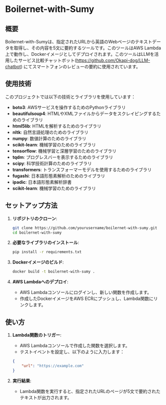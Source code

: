# Boilernet-with-Sumy

## 概要
Boilernet-with-Sumyは、指定されたURLから英語のWebページのテキストデータを取得し、その内容を5文に要約するツールです。このツールはAWS Lambda上で動作し、Dockerイメージとしてデプロイされます。このツールはLLMを活用したサービス比較チャットボット(https://github.com/Okapi-dog/LLM-chatbot) にてスマートフォンのレビューの要約に使用されています。

## 使用技術
このプロジェクトでは以下の技術とライブラリを使用しています：
- **boto3**: AWSサービスを操作するためのPythonライブラリ
- **beautifulsoup4**: HTMLやXMLファイルからデータをスクレイピングするためのライブラリ
- **html5lib**: HTMLを解析するためのライブラリ
- **nltk**: 自然言語処理のためのライブラリ
- **numpy**: 数値計算のためのライブラリ
- **scikit-learn**: 機械学習のためのライブラリ
- **tensorflow**: 機械学習と深層学習のためのライブラリ
- **tqdm**: プログレスバーを表示するためのライブラリ
- **scipy**: 科学技術計算のためのライブラリ
- **transformers**: トランスフォーマーモデルを使用するためのライブラリ
- **fugashi**: 日本語形態素解析のためのライブラリ
- **ipadic**: 日本語形態素解析辞書
- **scikit-learn**: 機械学習のためのライブラリ

## セットアップ方法
1. **リポジトリのクローン**:
    ```sh
    git clone https://github.com/yourusername/boilernet-with-sumy.git
    cd boilernet-with-sumy
    ```

2. **必要なライブラリのインストール**:
    ```sh
    pip install -r requirements.txt
    ```

3. **Dockerイメージのビルド**:
    ```sh
    docker build -t boilernet-with-sumy .
    ```

4. **AWS Lambdaへのデプロイ**:
    - AWS Lambdaコンソールにログインし、新しい関数を作成します。
    - 作成したDockerイメージをAWS ECRにプッシュし、Lambda関数にリンクします。

## 使い方
1. **Lambda関数のトリガー**:
    - AWS Lambdaコンソールで作成した関数を選択します。
    - テストイベントを設定し、以下のように入力します：
    ```json
    {
        "url": "https://example.com"
    }
    ```

2. **実行結果**:
    - Lambda関数を実行すると、指定されたURLのページが5文で要約されたテキストが出力されます。
